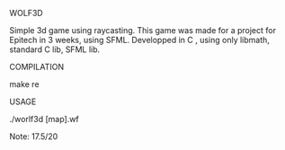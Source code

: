 WOLF3D

Simple 3d game using raycasting. This game was made for a project for Epitech in 3 weeks, using SFML. Developped in C , using only libmath, standard C lib, SFML lib.

COMPILATION

make re

USAGE

./worlf3d [map].wf

Note: 17.5/20
